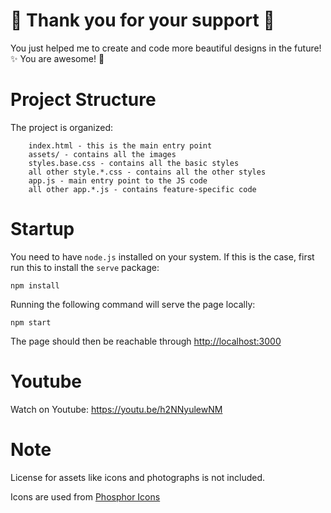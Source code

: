 # 💙 Thank you for your support 💚

You just helped me to create and code more beautiful designs in the future! ✨ You are awesome! 🌟

# Project Structure

The project is organized:

        index.html - this is the main entry point
        assets/ - contains all the images
        styles.base.css - contains all the basic styles
        all other style.*.css - contains all the other styles
        app.js - main entry point to the JS code
        all other app.*.js - contains feature-specific code

# Startup

You need to have `node.js` installed on your system. If this is the case, first run this to install the `serve` package:

    npm install

Running the following command will serve the page locally:

    npm start

The page should then be reachable through [http://localhost:3000](http://localhost:3000)

# Youtube

Watch on Youtube:
https://youtu.be/h2NNyulewNM

# Note

License for assets like icons and photographs is not included.

Icons are used from [Phosphor Icons](https://www.figma.com/community/file/903830135544202908)